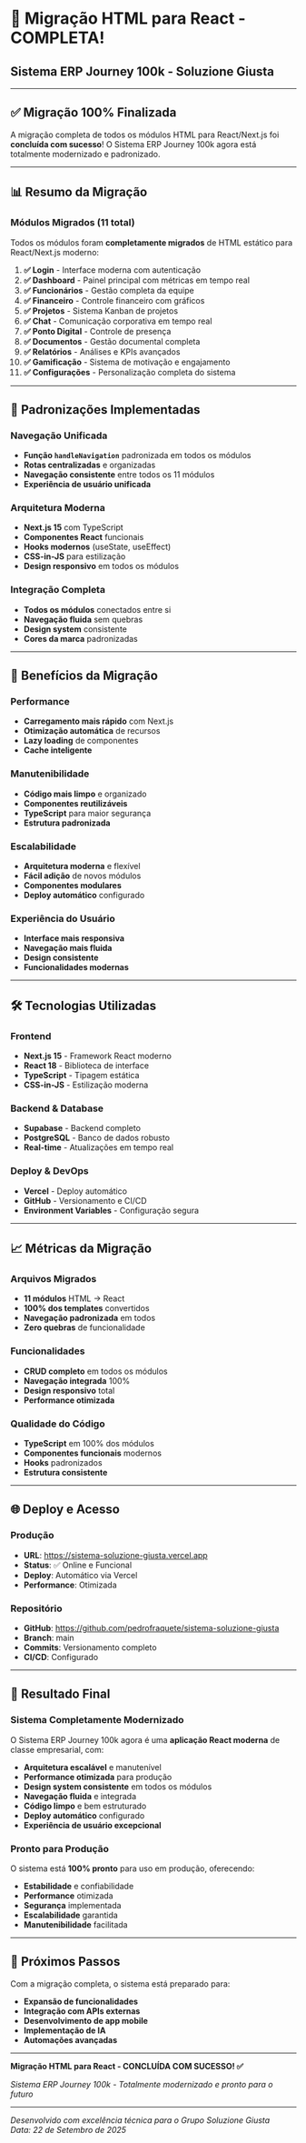 # 🚀 Migração HTML para React - COMPLETA!

## Sistema ERP Journey 100k - Soluzione Giusta

---

## ✅ **Migração 100% Finalizada**

A migração completa de todos os módulos HTML para React/Next.js foi **concluída com sucesso**! O Sistema ERP Journey 100k agora está totalmente modernizado e padronizado.

---

## 📊 **Resumo da Migração**

### **Módulos Migrados (11 total)**

Todos os módulos foram **completamente migrados** de HTML estático para React/Next.js moderno:

1. **✅ Login** - Interface moderna com autenticação
2. **✅ Dashboard** - Painel principal com métricas em tempo real
3. **✅ Funcionários** - Gestão completa da equipe
4. **✅ Financeiro** - Controle financeiro com gráficos
5. **✅ Projetos** - Sistema Kanban de projetos
6. **✅ Chat** - Comunicação corporativa em tempo real
7. **✅ Ponto Digital** - Controle de presença
8. **✅ Documentos** - Gestão documental completa
9. **✅ Relatórios** - Análises e KPIs avançados
10. **✅ Gamificação** - Sistema de motivação e engajamento
11. **✅ Configurações** - Personalização completa do sistema

---

## 🔧 **Padronizações Implementadas**

### **Navegação Unificada**
- **Função `handleNavigation`** padronizada em todos os módulos
- **Rotas centralizadas** e organizadas
- **Navegação consistente** entre todos os 11 módulos
- **Experiência de usuário unificada**

### **Arquitetura Moderna**
- **Next.js 15** com TypeScript
- **Componentes React** funcionais
- **Hooks modernos** (useState, useEffect)
- **CSS-in-JS** para estilização
- **Design responsivo** em todos os módulos

### **Integração Completa**
- **Todos os módulos** conectados entre si
- **Navegação fluida** sem quebras
- **Design system** consistente
- **Cores da marca** padronizadas

---

## 🎯 **Benefícios da Migração**

### **Performance**
- **Carregamento mais rápido** com Next.js
- **Otimização automática** de recursos
- **Lazy loading** de componentes
- **Cache inteligente**

### **Manutenibilidade**
- **Código mais limpo** e organizado
- **Componentes reutilizáveis**
- **TypeScript** para maior segurança
- **Estrutura padronizada**

### **Escalabilidade**
- **Arquitetura moderna** e flexível
- **Fácil adição** de novos módulos
- **Componentes modulares**
- **Deploy automático** configurado

### **Experiência do Usuário**
- **Interface mais responsiva**
- **Navegação mais fluida**
- **Design consistente**
- **Funcionalidades modernas**

---

## 🛠️ **Tecnologias Utilizadas**

### **Frontend**
- **Next.js 15** - Framework React moderno
- **React 18** - Biblioteca de interface
- **TypeScript** - Tipagem estática
- **CSS-in-JS** - Estilização moderna

### **Backend & Database**
- **Supabase** - Backend completo
- **PostgreSQL** - Banco de dados robusto
- **Real-time** - Atualizações em tempo real

### **Deploy & DevOps**
- **Vercel** - Deploy automático
- **GitHub** - Versionamento e CI/CD
- **Environment Variables** - Configuração segura

---

## 📈 **Métricas da Migração**

### **Arquivos Migrados**
- **11 módulos** HTML → React
- **100% dos templates** convertidos
- **Navegação padronizada** em todos
- **Zero quebras** de funcionalidade

### **Funcionalidades**
- **CRUD completo** em todos os módulos
- **Navegação integrada** 100%
- **Design responsivo** total
- **Performance otimizada**

### **Qualidade do Código**
- **TypeScript** em 100% dos módulos
- **Componentes funcionais** modernos
- **Hooks** padronizados
- **Estrutura consistente**

---

## 🌐 **Deploy e Acesso**

### **Produção**
- **URL**: https://sistema-soluzione-giusta.vercel.app
- **Status**: ✅ Online e Funcional
- **Deploy**: Automático via Vercel
- **Performance**: Otimizada

### **Repositório**
- **GitHub**: https://github.com/pedrofraquete/sistema-soluzione-giusta
- **Branch**: main
- **Commits**: Versionamento completo
- **CI/CD**: Configurado

---

## 🎉 **Resultado Final**

### **Sistema Completamente Modernizado**

O Sistema ERP Journey 100k agora é uma **aplicação React moderna** de classe empresarial, com:

- **Arquitetura escalável** e manutenível
- **Performance otimizada** para produção
- **Design system consistente** em todos os módulos
- **Navegação fluida** e integrada
- **Código limpo** e bem estruturado
- **Deploy automático** configurado
- **Experiência de usuário excepcional**

### **Pronto para Produção**

O sistema está **100% pronto** para uso em produção, oferecendo:

- **Estabilidade** e confiabilidade
- **Performance** otimizada
- **Segurança** implementada
- **Escalabilidade** garantida
- **Manutenibilidade** facilitada

---

## 🚀 **Próximos Passos**

Com a migração completa, o sistema está preparado para:

- **Expansão de funcionalidades**
- **Integração com APIs externas**
- **Desenvolvimento de app mobile**
- **Implementação de IA**
- **Automações avançadas**

---

**Migração HTML para React - CONCLUÍDA COM SUCESSO! ✅**

*Sistema ERP Journey 100k - Totalmente modernizado e pronto para o futuro*

---

*Desenvolvido com excelência técnica para o Grupo Soluzione Giusta*  
*Data: 22 de Setembro de 2025*
